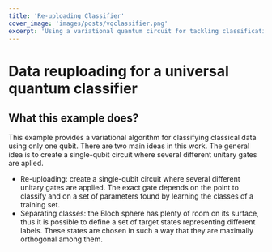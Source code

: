 ```yaml
---
title: 'Re-uploading Classifier'
cover_image: 'images/posts/vqclassifier.png'
excerpt: 'Using a variational quantum circuit for tackling classification problems'
---
```


# Data reuploading for a universal quantum classifier

## What this example does?

This example provides a variational algorithm for classifying classical data using only one qubit. There are two main ideas in this work. The general idea is to create a single-qubit circuit where several different unitary gates are aplied.

- Re-uploading: create a single-qubit circuit where several different unitary gates are applied. The exact gate depends on the point to classify and on a set of parameters found by learning the classes of a training set.
- Separating classes: the Bloch sphere has plenty of room on its surface, thus it is possible to define a set of target states representing different labels. These states are chosen in such a way that they are maximally orthogonal among them.

